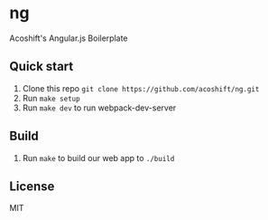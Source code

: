 # ng
Acoshift's Angular.js Boilerplate

## Quick start

1. Clone this repo `git clone https://github.com/acoshift/ng.git`
1. Run `make setup`
1. Run `make dev` to run webpack-dev-server

## Build

1. Run `make` to build our web app to `./build`

## License

MIT
